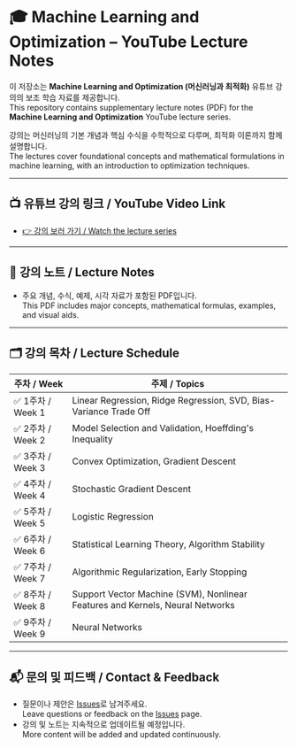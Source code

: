 # 🎓 Machine Learning and Optimization –  YouTube Lecture Notes

이 저장소는 **Machine Learning and Optimization (머신러닝과 최적화)** 유튜브 강의의 보조 학습 자료를 제공합니다.  
This repository contains supplementary lecture notes (PDF) for the **Machine Learning and Optimization** YouTube lecture series.

강의는 머신러닝의 기본 개념과 핵심 수식을 수학적으로 다루며, 최적화 이론까지 함께 설명합니다.  
The lectures cover foundational concepts and mathematical formulations in machine learning, with an introduction to optimization techniques.

---

## 📺 유튜브 강의 링크 / YouTube Video Link

- [👉 강의 보러 가기 / Watch the lecture series]([https://www.youtube.com/@servusiamtaey])

---

## 📄 강의 노트 / Lecture Notes

- 주요 개념, 수식, 예제, 시각 자료가 포함된 PDF입니다.  
  This PDF includes major concepts, mathematical formulas, examples, and visual aids.

---

## 🗂️ 강의 목차 / Lecture Schedule

| 주차 / Week | 주제 / Topics |
|-------------|---------------|
| ✅ 1주차 / Week 1 | Linear Regression, Ridge Regression, SVD, Bias-Variance Trade Off |
| ✅ 2주차 / Week 2 | Model Selection and Validation, Hoeffding's Inequality |
| ✅ 3주차 / Week 3 | Convex Optimization, Gradient Descent |
| ✅ 4주차 / Week 4 | Stochastic Gradient Descent |
| ✅ 5주차 / Week 5 | Logistic Regression |
| ✅ 6주차 / Week 6 | Statistical Learning Theory, Algorithm Stability |
| ✅ 7주차 / Week 7 | Algorithmic Regularization, Early Stopping |
| ✅ 8주차 / Week 8 | Support Vector Machine (SVM), Nonlinear Features and Kernels, Neural Networks |
| ✅ 9주차 / Week 9 | Neural Networks |


---


## 📬 문의 및 피드백 / Contact & Feedback

- 질문이나 제안은 [Issues](https://github.com/ML_lecture_from_Taey/issues)로 남겨주세요.  
  Leave questions or feedback on the [Issues](https://github.com/ML_lecture_from_Taey/issues) page.
- 강의 및 노트는 지속적으로 업데이트될 예정입니다.  
  More content will be added and updated continuously.
